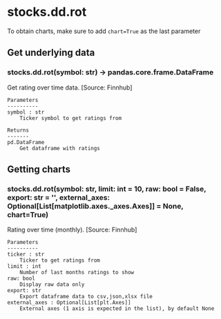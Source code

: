# stocks.dd.rot

To obtain charts, make sure to add `chart=True` as the last parameter

## Get underlying data 
### stocks.dd.rot(symbol: str) -> pandas.core.frame.DataFrame

Get rating over time data. [Source: Finnhub]

    Parameters
    ----------
    symbol : str
        Ticker symbol to get ratings from

    Returns
    -------
    pd.DataFrame
        Get dataframe with ratings

## Getting charts 
### stocks.dd.rot(symbol: str, limit: int = 10, raw: bool = False, export: str = '', external_axes: Optional[List[matplotlib.axes._axes.Axes]] = None, chart=True)

Rating over time (monthly). [Source: Finnhub]

    Parameters
    ----------
    ticker : str
        Ticker to get ratings from
    limit : int
        Number of last months ratings to show
    raw: bool
        Display raw data only
    export: str
        Export dataframe data to csv,json,xlsx file
    external_axes : Optional[List[plt.Axes]]
        External axes (1 axis is expected in the list), by default None
